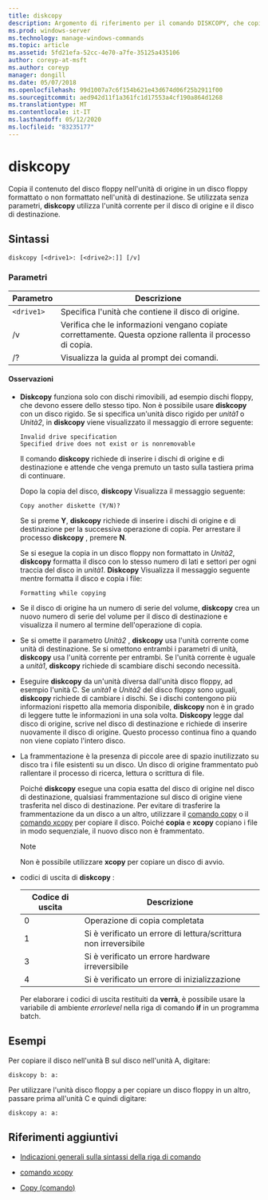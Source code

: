 ```yaml
---
title: diskcopy
description: Argomento di riferimento per il comando DISKCOPY, che copia il contenuto del disco floppy nell'unità di origine in un disco floppy formattato o non formattato nell'unità di destinazione.
ms.prod: windows-server
ms.technology: manage-windows-commands
ms.topic: article
ms.assetid: 5fd21efa-52cc-4e70-a7fe-35125a435106
author: coreyp-at-msft
ms.author: coreyp
manager: dongill
ms.date: 05/07/2018
ms.openlocfilehash: 99d1007a7c6f154b621e43d674d06f25b2911f00
ms.sourcegitcommit: aed942d11f1a361fc1d17553a4cf190a864d1268
ms.translationtype: MT
ms.contentlocale: it-IT
ms.lasthandoff: 05/12/2020
ms.locfileid: "83235177"
---
```

# <a name="diskcopy"></a>diskcopy

Copia il contenuto del disco floppy nell'unità di origine in un disco floppy formattato o non formattato nell'unità di destinazione. Se utilizzata senza parametri, **diskcopy** utilizza l'unità corrente per il disco di origine e il disco di destinazione.

## <a name="syntax"></a>Sintassi

```
diskcopy [<drive1>: [<drive2>:]] [/v]
```

### <a name="parameters"></a>Parametri

| Parametro | Descrizione |
| --------- | ----------- |
| `<drive1>` | Specifica l'unità che contiene il disco di origine. |
| /v | Verifica che le informazioni vengano copiate correttamente. Questa opzione rallenta il processo di copia. |
| /? | Visualizza la guida al prompt dei comandi. |

#### <a name="remarks"></a>Osservazioni

- **Diskcopy** funziona solo con dischi rimovibili, ad esempio dischi floppy, che devono essere dello stesso tipo. Non è possibile usare **diskcopy** con un disco rigido. Se si specifica un'unità disco rigido per *unità1* o *Unità2*, in **diskcopy** viene visualizzato il messaggio di errore seguente:

    ```
    Invalid drive specification
    Specified drive does not exist or is nonremovable
    ```

    Il comando **diskcopy** richiede di inserire i dischi di origine e di destinazione e attende che venga premuto un tasto sulla tastiera prima di continuare.

    Dopo la copia del disco, **diskcopy** Visualizza il messaggio seguente:

    ```
    Copy another diskette (Y/N)?
    ```

    Se si preme **Y**, **diskcopy** richiede di inserire i dischi di origine e di destinazione per la successiva operazione di copia. Per arrestare il processo **diskcopy** , premere **N**.

    Se si esegue la copia in un disco floppy non formattato in *Unità2*, **diskcopy** formatta il disco con lo stesso numero di lati e settori per ogni traccia del disco in *unità1*. **Diskcopy** Visualizza il messaggio seguente mentre formatta il disco e copia i file:

    ```
    Formatting while copying
    ```

- Se il disco di origine ha un numero di serie del volume, **diskcopy** crea un nuovo numero di serie del volume per il disco di destinazione e visualizza il numero al termine dell'operazione di copia.

- Se si omette il parametro *Unità2* , **diskcopy** usa l'unità corrente come unità di destinazione. Se si omettono entrambi i parametri di unità, **diskcopy** usa l'unità corrente per entrambi. Se l'unità corrente è uguale a *unità1*, **diskcopy** richiede di scambiare dischi secondo necessità.

- Eseguire **diskcopy** da un'unità diversa dall'unità disco floppy, ad esempio l'unità C. Se *unità1* e *Unità2* del disco floppy sono uguali, **diskcopy** richiede di cambiare i dischi. Se i dischi contengono più informazioni rispetto alla memoria disponibile, **diskcopy** non è in grado di leggere tutte le informazioni in una sola volta. **Diskcopy** legge dal disco di origine, scrive nel disco di destinazione e richiede di inserire nuovamente il disco di origine. Questo processo continua fino a quando non viene copiato l'intero disco.

- La frammentazione è la presenza di piccole aree di spazio inutilizzato su disco tra i file esistenti su un disco. Un disco di origine frammentato può rallentare il processo di ricerca, lettura o scrittura di file.

    Poiché **diskcopy** esegue una copia esatta del disco di origine nel disco di destinazione, qualsiasi frammentazione sul disco di origine viene trasferita nel disco di destinazione. Per evitare di trasferire la frammentazione da un disco a un altro, utilizzare il [comando copy](copy.md) o il [comando xcopy](xcopy.md) per copiare il disco. Poiché **copia** e **xcopy** copiano i file in modo sequenziale, il nuovo disco non è frammentato.

    > [!NOTE]
    > Non è possibile utilizzare **xcopy** per copiare un disco di avvio.

- codici di uscita di **diskcopy** :

    | Codice di uscita | Descrizione |
    | --------- | ----------- |
    | 0 | Operazione di copia completata |
    | 1 | Si è verificato un errore di lettura/scrittura non irreversibile |
    | 3 | Si è verificato un errore hardware irreversibile |
    | 4 | Si è verificato un errore di inizializzazione |

    Per elaborare i codici di uscita restituiti da **verrà**, è possibile usare la variabile di ambiente *errorlevel* nella riga di comando **if** in un programma batch.

## <a name="examples"></a>Esempi

Per copiare il disco nell'unità B sul disco nell'unità A, digitare:

```
diskcopy b: a:
```

Per utilizzare l'unità disco floppy a per copiare un disco floppy in un altro, passare prima all'unità C e quindi digitare:

```
diskcopy a: a:
```

## <a name="additional-references"></a>Riferimenti aggiuntivi

- [Indicazioni generali sulla sintassi della riga di comando](command-line-syntax-key.md)

- [comando xcopy](xcopy.md)

- [Copy (comando)](copy.md)
